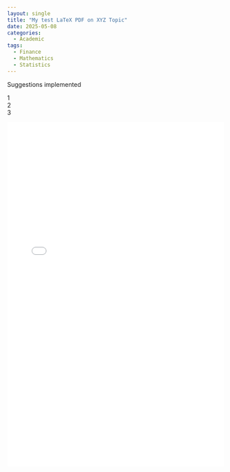 ```yaml
---
layout: single
title: "My test LaTeX PDF on XYZ Topic"
date: 2025-05-08
categories:
  - Academic
tags:
  - Finance
  - Mathematics
  - Statistics
---
```

<p>Suggestions implemented<p><p>1<br>2<br>3<p>
<iframe src="/vijay-adithya-c/assets/pdf/upload_trial.pdf" width="100%" height="800px" style="border: none;"></iframe>
